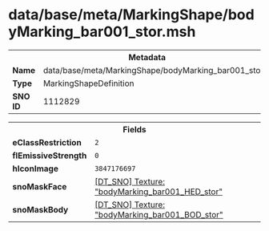 <h1>data/base/meta/MarkingShape/bodyMarking_bar001_stor.msh</h1><table><tr><th colspan="100%">Metadata</th></tr><tr><td><b>Name</b></td><td>data/base/meta/MarkingShape/bodyMarking_bar001_stor.msh</td></tr><tr><td><b>Type</b></td><td>MarkingShapeDefinition</td></tr><tr><td><b>SNO ID</b></td><td>1112829</td></tr></table>

<table><tr><th colspan="100%">Fields</th></tr><tr><td><b>eClassRestriction</b></td><td><code>2</code></td></tr><tr><td><b>flEmissiveStrength</b></td><td><code>0</code></td></tr><tr><td><b>hIconImage</b></td><td><code>3847176697</code></td></tr><tr><td><b>snoMaskFace</b></td><td><a href="..\Texture\bodyMarking_bar001_HED_stor.tex.md">[DT_SNO] Texture: "bodyMarking_bar001_HED_stor"</a></td></tr><tr><td><b>snoMaskBody</b></td><td><a href="..\Texture\bodyMarking_bar001_BOD_stor.tex.md">[DT_SNO] Texture: "bodyMarking_bar001_BOD_stor"</a></td></tr></table>

